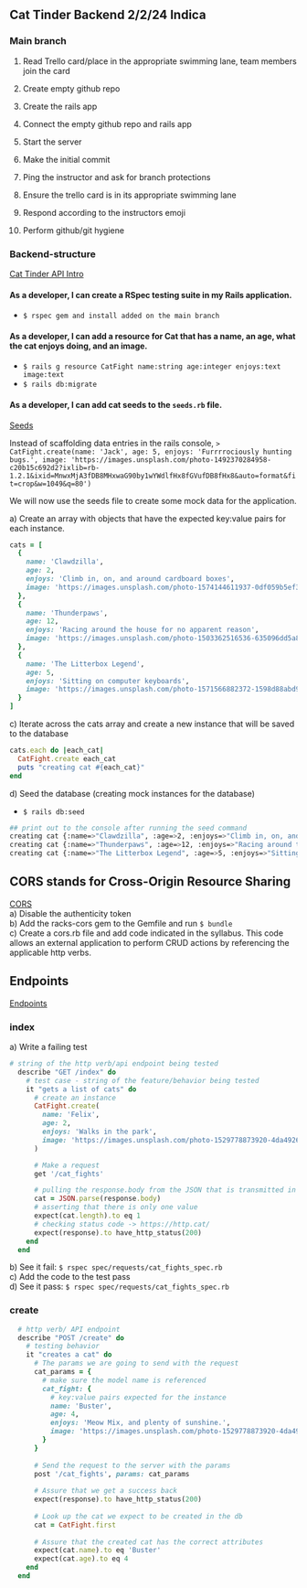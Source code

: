 ## Cat Tinder Backend 2/2/24 Indica

### Main branch
1. Read Trello card/place in the appropriate swimming lane, team members join the card

2. Create empty github repo

3. Create the rails app

4. Connect the empty github repo and rails app

5. Start the server

6. Make the initial commit

7. Ping the instructor and ask for branch protections

8. Ensure the trello card is in its appropriate swimming lane

9. Respond according to the instructors emoji

10. Perform github/git hygiene

### Backend-structure
[Cat Tinder API Intro](https://github.com/learn-academy-2023-india/syllabus/blob/main/cat-tinder/backend/api-intro.md)  

#### As a developer, I can create a RSpec testing suite in my Rails application.
- `$ rspec gem and install added on the main branch`  

#### As a developer, I can add a resource for Cat that has a name, an age, what the cat enjoys doing, and an image.
- `$ rails g resource CatFight name:string age:integer enjoys:text image:text`  
- `$ rails db:migrate`  

#### As a developer, I can add cat seeds to the `seeds.rb` file.

[Seeds](https://github.com/learn-academy-2023-india/syllabus/blob/main/cat-tinder/backend/seeds.md)

Instead of scaffolding data entries in the rails console, 
`> CatFight.create(name: 'Jack', age: 5, enjoys: 'Furrrrociously hunting bugs.', image: 'https://images.unsplash.com/photo-1492370284958-c20b15c692d2?ixlib=rb-1.2.1&ixid=MnwxMjA3fDB8MHxwaG90by1wYWdlfHx8fGVufDB8fHx8&auto=format&fit=crop&w=1049&q=80')`  

We will now use the seeds file to create some mock data for the application.

a) Create an array with objects that have the expected key:value pairs for each instance. 
```rb
cats = [
  {
    name: 'Clawdzilla',
    age: 2,
    enjoys: 'Climb in, on, and around cardboard boxes',
    image: 'https://images.unsplash.com/photo-1574144611937-0df059b5ef3e?w=800&auto=format&fit=crop&q=60&ixlib=rb-4.0.3&ixid=M3wxMjA3fDB8MHxzZWFyY2h8N3x8Y2F0JTIwZmlnaHR8ZW58MHx8MHx8fDA%3D'
  },
  {
    name: 'Thunderpaws',
    age: 12,
    enjoys: 'Racing around the house for no apparent reason',
    image: 'https://images.unsplash.com/photo-1503362516536-635096dd5a80?w=800&auto=format&fit=crop&q=60&ixlib=rb-4.0.3&ixid=M3wxMjA3fDB8MHxzZWFyY2h8MTN8fGNhdCUyMGZpZ2h0fGVufDB8fDB8fHww'
  },
  {
    name: 'The Litterbox Legend',
    age: 5,
    enjoys: 'Sitting on computer keyboards',
    image: 'https://images.unsplash.com/photo-1571566882372-1598d88abd90?w=800&auto=format&fit=crop&q=60&ixlib=rb-4.0.3&ixid=M3wxMjA3fDB8MHxzZWFyY2h8MTF8fGNhdCUyMGZpZ2h0fGVufDB8fDB8fHww'
  }
]
```

c) Iterate across the cats array and create a new instance that will be saved to the database
```rb
cats.each do |each_cat|
  CatFight.create each_cat
  puts "creating cat #{each_cat}"
end
```

d) Seed the database (creating mock instances for the database)
- `$ rails db:seed`  
```bash
## print out to the console after running the seed command
creating cat {:name=>"Clawdzilla", :age=>2, :enjoys=>"Climb in, on, and around cardboard boxes", :image=>"https://images.unsplash.com/photo-1574144611937-0df059b5ef3e?w=800&auto=format&fit=crop&q=60&ixlib=rb-4.0.3&ixid=M3wxMjA3fDB8MHxzZWFyY2h8N3x8Y2F0JTIwZmlnaHR8ZW58MHx8MHx8fDA%3D"}
creating cat {:name=>"Thunderpaws", :age=>12, :enjoys=>"Racing around the house for no apparent reason", :image=>"https://images.unsplash.com/photo-1503362516536-635096dd5a80?w=800&auto=format&fit=crop&q=60&ixlib=rb-4.0.3&ixid=M3wxMjA3fDB8MHxzZWFyY2h8MTN8fGNhdCUyMGZpZ2h0fGVufDB8fDB8fHww"}
creating cat {:name=>"The Litterbox Legend", :age=>5, :enjoys=>"Sitting on computer keyboards", :image=>"https://images.unsplash.com/photo-1571566882372-1598d88abd90?w=800&auto=format&fit=crop&q=60&ixlib=rb-4.0.3&ixid=M3wxMjA3fDB8MHxzZWFyY2h8MTF8fGNhdCUyMGZpZ2h0fGVufDB8fDB8fHww"}
```

## CORS stands for Cross-Origin Resource Sharing  
[CORS](https://github.com/learn-academy-2023-india/syllabus/blob/main/cat-tinder/backend/api-cors.md)  
a) Disable the authenticity token  
b) Add the racks-cors gem to the Gemfile and run `$ bundle`  
c) Create a cors.rb file and add code indicated in the syllabus. This code allows an external application to perform CRUD actions by referencing the applicable http verbs.  

## Endpoints
[Endpoints](https://github.com/learn-academy-2023-india/syllabus/blob/main/cat-tinder/backend/api-endpoints.md)

### index
a) Write a failing test  
```rb
# string of the http verb/api endpoint being tested
  describe "GET /index" do
    # test case - string of the feature/behavior being tested
    it "gets a list of cats" do
      # create an instance
      CatFight.create(
        name: 'Felix',
        age: 2,
        enjoys: 'Walks in the park',
        image: 'https://images.unsplash.com/photo-1529778873920-4da4926a72c2?ixlib=rb-1.2.1&ixid=MnwxMjA3fDB8MHxwaG90by1wYWdlfHx8fGVufDB8fHx8&auto=format&fit=crop&w=1036&q=80'
      )

      # Make a request
      get '/cat_fights'

      # pulling the response.body from the JSON that is transmitted in the response
      cat = JSON.parse(response.body)
      # asserting that there is only one value 
      expect(cat.length).to eq 1
      # checking status code -> https://http.cat/
      expect(response).to have_http_status(200)
    end
  end
```
b) See it fail: `$ rspec spec/requests/cat_fights_spec.rb`   
c) Add the code to the test pass  
d) See it pass: `$ rspec spec/requests/cat_fights_spec.rb`  

### create
```rb
  # http verb/ API endpoint
  describe "POST /create" do
    # testing behavior
    it "creates a cat" do
      # The params we are going to send with the request
      cat_params = {
        # make sure the model name is referenced
        cat_fight: {
          # key:value pairs expected for the instance
          name: 'Buster',
          age: 4,
          enjoys: 'Meow Mix, and plenty of sunshine.',
          image: 'https://images.unsplash.com/photo-1529778873920-4da4926a72c2?ixlib=rb-1.2.1&ixid=MnwxMjA3fDB8MHxwaG90by1wYWdlfHx8fGVufDB8fHx8&auto=format&fit=crop&w=1036&q=80'
        }
      }
  
      # Send the request to the server with the params
      post '/cat_fights', params: cat_params
  
      # Assure that we get a success back
      expect(response).to have_http_status(200)
  
      # Look up the cat we expect to be created in the db
      cat = CatFight.first
  
      # Assure that the created cat has the correct attributes
      expect(cat.name).to eq 'Buster'
      expect(cat.age).to eq 4
    end
  end
```
